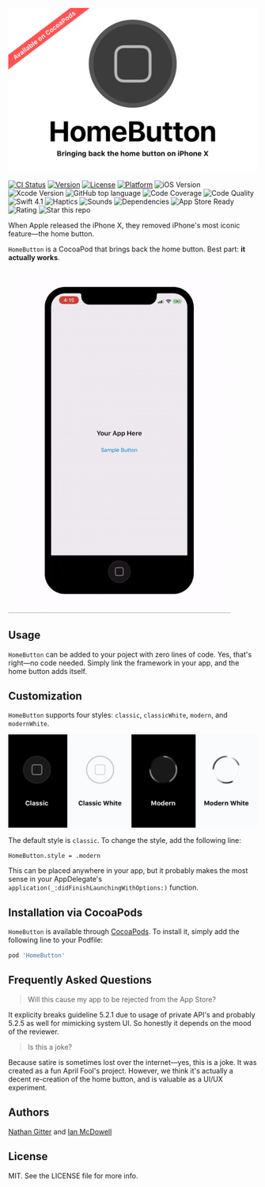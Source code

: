 <p align="center">
<img src="Resources/homebutton.png" alt="Home Button Title Graphic">
</p>

[![CI Status](http://img.shields.io/travis/nathangitter/HomeButton.svg?style=flat)](https://travis-ci.org/nathangitter/HomeButton)
[![Version](https://img.shields.io/cocoapods/v/HomeButton.svg?style=flat)](http://cocoapods.org/pods/HomeButton)
[![License](https://img.shields.io/cocoapods/l/HomeButton.svg?style=flat)](http://cocoapods.org/pods/HomeButton)
[![Platform](https://img.shields.io/cocoapods/p/HomeButton.svg?style=flat)](http://cocoapods.org/pods/HomeButton)
![iOS Version](http://img.shields.io/badge/iOS-11-4A90E2.svg)
![Xcode Version](http://img.shields.io/badge/Xcode-9-4A90E2.svg)
![GitHub top language](https://img.shields.io/github/languages/top/badges/HomeButton.svg)
![Code Coverage](https://img.shields.io/badge/coverage-100%-green.svg)
![Code Quality](https://img.shields.io/badge/code%20quality-high-orange.svg)
![Swift 4.1](http://img.shields.io/badge/swift-4.1-orange.svg)
![Haptics](https://img.shields.io/badge/haptics-yes-green.svg)
![Sounds](https://img.shields.io/badge/sounds-yes-green.svg)
![Dependencies](https://img.shields.io/badge/dependencies-none-brightgreen.svg)
![App Store Ready](https://img.shields.io/badge/app%20review-fail-red.svg)
![Rating](https://img.shields.io/badge/rating-5.0/5.0-blue.svg)
![Star this repo](https://img.shields.io/badge/please%20star-this%20repo-yellow.svg)

When Apple released the iPhone X, they removed iPhone's most iconic feature—the home button.

`HomeButton` is a CocoaPod that brings back the home button. Best part: **it actually works**.

<img src="Resources/demo.gif" alt="A Demo of the Working Home Button">

## Usage

`HomeButton` can be added to your poject with zero lines of code. Yes, that's right—no code needed. Simply link the framework in your app, and the home button adds itself.

## Customization

`HomeButton` supports four styles: `classic`, `classicWhite`, `modern`, and `modernWhite`.

<p align="center">
<img src="Resources/styles.png" alt="Home Button Style Options">
</p>

The default style is `classic`. To change the style, add the following line:

    HomeButton.style = .modern
    
This can be placed anywhere in your app, but it probably makes the most sense in your AppDelegate's `application(_:didFinishLaunchingWithOptions:)` function.

## Installation via CocoaPods

`HomeButton` is available through [CocoaPods](http://cocoapods.org). To install
it, simply add the following line to your Podfile:

```ruby
pod 'HomeButton'
```

## Frequently Asked Questions

> Will this cause my app to be rejected from the App Store?

It explicity breaks guideline 5.2.1 due to usage of private API's and probably 5.2.5 as well for mimicking system UI. So honestly it depends on the mood of the reviewer.

> Is this a joke?

Because satire is sometimes lost over the internet—yes, this is a joke. It was created as a fun April Fool's project. However, we think it's actually a decent re-creation of the home button, and is valuable as a UI/UX experiment.

## Authors

[Nathan Gitter](https://twitter.com/nathangitter) and [Ian McDowell](https://twitter.com/ian_mcdowell)

## License

MIT. See the LICENSE file for more info.
